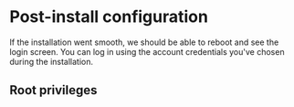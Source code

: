 # Post-install configuration

If the installation went smooth, we should be able to reboot and see the login screen.
You can log in using the account credentials you've chosen during the installation.

## Root privileges

